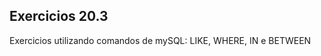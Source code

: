 <h2>Exercicios 20.3</h2>

<p>Exercicios utilizando comandos de mySQL: LIKE, WHERE, IN  e BETWEEN</p>




